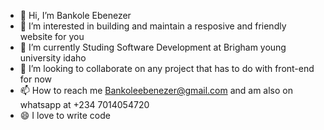 - 👋 Hi, I’m Bankole Ebenezer
- 👀 I’m interested in building and maintain a resposive and friendly website for you
- 🌱 I’m currently Studing Software Development at Brigham young university idaho
- 💞️ I’m looking to collaborate on any project that has to do with front-end for now
- 📫 How to reach me Bankoleebenezer@gmail.com and am also on whatsapp at +234 7014054720
- 😄 I love to write code


<!---
Ebenezerbanky/Ebenezerbanky is a ✨ special ✨ repository because its `README.md` (this file) appears on your GitHub profile.
You can click the Preview link to take a look at your changes.
--->
